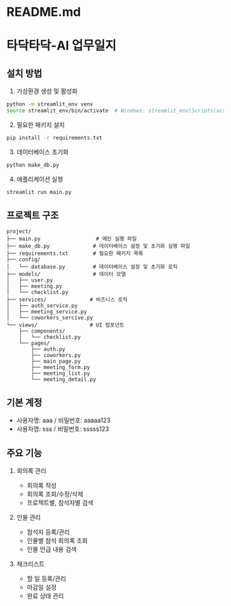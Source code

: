 # README.md
# 타닥타닥-AI 업무일지

## 설치 방법
1. 가상환경 생성 및 활성화
```bash
python -m streamlit_env venv
source streamlit_env/bin/activate  # Windows: streamlit_env\Scripts\activate
```

2. 필요한 패키지 설치
```bash
pip install -r requirements.txt
```

3. 데이터베이스 초기화
```bash
python make_db.py
```

4. 애플리케이션 실행
```bash
streamlit run main.py
```

## 프로젝트 구조
```
project/
├── main.py                  # 메인 실행 파일
├── make_db.py              # 데이터베이스 설정 및 초기화 실행 파일
├── requirements.txt        # 필요한 패키지 목록
├── config/
│   └── database.py         # 데이터베이스 설정 및 초기화 로직
├── models/                 # 데이터 모델
│   ├── user.py
│   ├── meeting.py
│   └── checklist.py
├── services/              # 비즈니스 로직
│   ├── auth_service.py
│   ├── meeting_service.py
│   └── coworkers_sercive.py
└── views/                 # UI 컴포넌트
    ├── components/
    │   └── checklist.py
    └── pages/
        ├── auth.py
        ├── coworkers.py
        ├── main_page.py
        ├── meeting_form.py
        ├── meeting_list.py
        └── meeting_detail.py
```

## 기본 계정
- 사용자명: aaa / 비밀번호: aaaaa123
- 사용자명: sss / 비밀번호: sssss123

## 주요 기능
1. 회의록 관리
   - 회의록 작성
   - 회의록 조회/수정/삭제
   - 프로젝트별, 참석자별 검색

2. 인물 관리
   - 참석자 등록/관리
   - 인물별 참석 회의록 조회
   - 인물 언급 내용 검색

3. 체크리스트
   - 할 일 등록/관리
   - 마감일 설정
   - 완료 상태 관리
